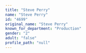 ```yaml
---
title: "Steve Perry"
name: "Steve Perry"
id: "4699"
original_name: "Steve Perry"
known_for_department: "Production"
gender: "2"
adult: "false"
profile_path: "null"
---
```

